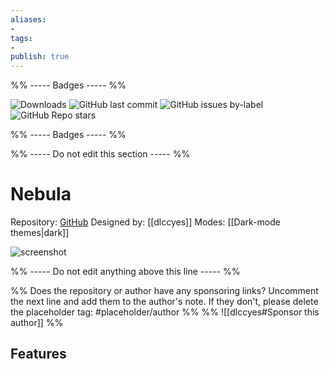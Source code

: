```yaml
---
aliases:
- 
tags: 
- 
publish: true
---
```


%% ----- Badges ----- %%

![Downloads](https://img.shields.io/badge/downloads-443-573E7A?style=for-the-badge&logo=)
![GitHub last commit](https://img.shields.io/github/last-commit/dlccyes/obsidian-nebula?color=573E7A&label=last%20update&logo=github&style=for-the-badge)
![GitHub issues by-label](https://img.shields.io/github/issues/dlccyes/obsidian-nebula/help%20wanted?color=573E7A&logo=github&style=for-the-badge) 
![GitHub Repo stars](https://img.shields.io/github/stars/dlccyes/obsidian-nebula?color=573E7A&logo=github&style=for-the-badge)

%% ----- Badges ----- %%

%% ----- Do not edit this section ----- %%

# Nebula

Repository: [GitHub](https://github.com/dlccyes/obsidian-nebula)
Designed by: [[dlccyes]]
Modes: [[Dark-mode themes|dark]]



![screenshot](https://github.com/dlccyes/obsidian-nebula/raw/master/showcase1.png)

%% ----- Do not edit anything above this line ----- %% 

%% Does the repository or author have any sponsoring links? Uncomment the next line and add them to the author's note. If they don't, please delete the placeholder tag: #placeholder/author %%
%% ![[dlccyes#Sponsor this author]] %%


## Features


